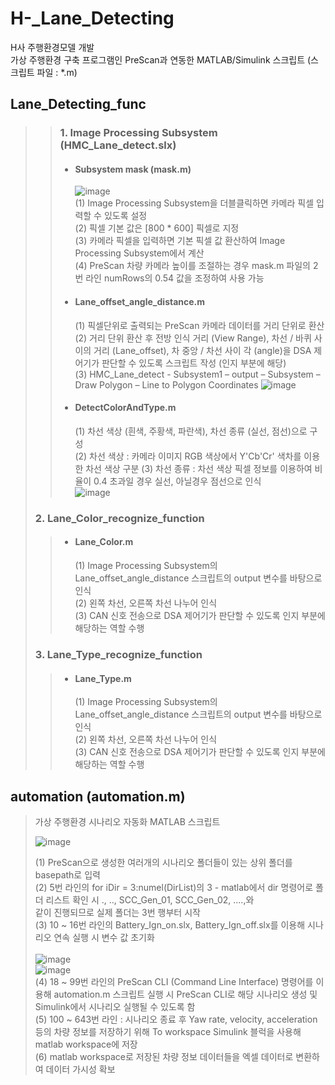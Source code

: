# H-_Lane_Detecting
H사 주행환경모델 개발 </br>
가상 주행환경 구축 프로그램인 PreScan과 연동한 MATLAB/Simulink 스크립트 (스크립트 파일 : *.m)

## Lane_Detecting_func

> 
> 
> > ### 1. Image Processing Subsystem (HMC_Lane_detect.slx)
> >
> > - #### Subsystem mask (mask.m)
> >   ![image](https://user-images.githubusercontent.com/36038244/147513933-03ec2a25-fe72-4565-abab-a85dd9e4752d.png) <br>
> >   (1) Image Processing Subsystem을 더블클릭하면 카메라 픽셀 입력할 수 있도록 설정 <br>
> >   (2) 픽셀 기본 값은 [800 * 600] 픽셀로 지정 <br>
> >   (3) 카메라 픽셀을 입력하면 기본 픽셀 값 환산하여 Image Processing Subsystem에서 계산 <br>
> >   (4) PreScan 차량 카메라 높이를 조절하는 경우 mask.m 파일의 2번 라인 numRows의 0.54 값을 조정하여 사용 가능 <br>
> > 
> > - #### Lane_offset_angle_distance.m <br>
> >   (1) 픽셀단위로 출력되는 PreScan 카메라 데이터를 거리 단위로 환산<br>
> >   (2) 거리 단위 환산 후 전방 인식 거리 (View Range), 차선 / 바퀴 사이의 거리 (Lane_offset), 차 중앙 / 차선 사이 각 (angle)을 DSA 제어기가 판단할 수 있도록 스크립트 작성 (인지 부분에 해당)<br>
> >   (3) HMC_Lane_detect - Subsystem1 – output – Subsystem – Draw Polygon – Line to Polygon Coordinates
> >   ![image](https://user-images.githubusercontent.com/36038244/160238851-6be2f542-7e04-4365-bd63-69c831b07ad9.png)
> >  
> > - #### DetectColorAndType.m <br>
> >   (1) 차선 색상 (흰색, 주황색, 파란색), 차선 종류 (실선, 점선)으로 구성 <br>
> >   (2) 차선 색상 : 카메라 이미지 RGB 색상에서 Y'Cb'Cr' 색차를 이용한 차선 색상 구분
> >   (3) 차선 종류 : 차선 색상 픽셀 정보를 이용하여 비율이 0.4 초과일 경우 실선, 아닐경우 점선으로 인식</br>
> >   ![image](https://user-images.githubusercontent.com/36038244/160238898-7a58f12e-affc-4559-8507-a8c14610f100.png)
>
> ### 2. Lane_Color_recognize_function<br>
> > - #### Lane_Color.m <br>
> >   (1) Image Processing Subsystem의 Lane_offset_angle_distance 스크립트의 output 변수를 바탕으로 인식 <br>
> >   (2) 왼쪽 차선, 오른쪽 차선 나누어 인식 <br>
> >   (3) CAN 신호 전송으로 DSA 제어기가 판단할 수 있도록 인지 부분에 해당하는 역할 수행 <br>
> 
> ### 3. Lane_Type_recognize_function<br>
> > - #### Lane_Type.m <br>
> >   (1) Image Processing Subsystem의 Lane_offset_angle_distance 스크립트의 output 변수를 바탕으로 인식 <br>
> >   (2) 왼쪽 차선, 오른쪽 차선 나누어 인식 <br>
> >   (3) CAN 신호 전송으로 DSA 제어기가 판단할 수 있도록 인지 부분에 해당하는 역할 수행 <br>

## automation (automation.m)
> 가상 주행환경 시나리오 자동화 MATLAB 스크립트
> 
> ![image](https://user-images.githubusercontent.com/36038244/160242038-cec6d589-ee5a-47bd-8100-e3589652da15.png)
>
> (1) PreScan으로 생성한 여러개의 시나리오 폴더들이 있는 상위 폴더를 basepath로 입력 <br>
> (2) 5번 라인의 for iDir = 3:numel(DirList)의 3 - matlab에서 dir 명령어로 폴더 리스트 확인 시 ., .., SCC_Gen_01, SCC_Gen_02, ....,와 <br> 
> 같이 진행되므로 실제 폴더는 3번 행부터 시작 <br>
> (3) 10 ~ 16번 라인의 Battery_Ign_on.slx, Battery_Ign_off.slx를 이용해 시나리오 연속 실행 시 변수 값 초기화 <br><br>
> ![image](https://user-images.githubusercontent.com/36038244/147514886-0905b543-a404-400c-b9b3-971f0bb5925d.png) <br>
> ![image](https://user-images.githubusercontent.com/36038244/147514856-c9e5d80e-3e8e-456a-8677-5c4fe86d6416.png) <br>
> (4) 18 ~ 99번 라인의 PreScan CLI (Command Line Interface) 명령어를 이용해 automation.m 스크립트 실행 시 PreScan CLI로 해당 시나리오 생성 및 Simulink에서 시나리오 실행될 수 있도록 함 <br>
> (5) 100 ~ 643번 라인 : 시나리오 종료 후 Yaw rate, velocity, acceleration 등의 차량 정보를 저장하기 위해 To workspace Simulink 블럭을 사용해 matlab workspace에 저장 <br>
> (6) matlab workspace로 저장된 차량 정보 데이터들을 엑셀 데이터로 변환하여 데이터 가시성 확보

